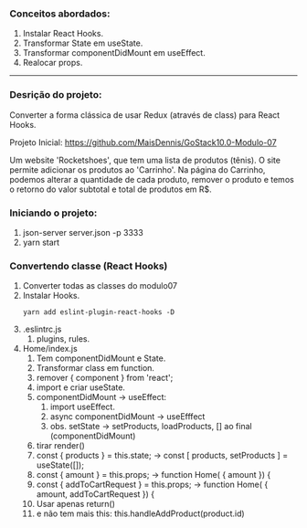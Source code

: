 ### Conceitos abordados:

1.  Instalar React Hooks.
2.  Transformar State em useState.
3.  Transformar componentDidMount em useEffect.
4.  Realocar props.

___

### Desrição do projeto:

Converter a forma clássica de usar Redux (através de class) para React Hooks.

Projeto Inicial: https://github.com/MaisDennis/GoStack10.0-Modulo-07

Um website 'Rocketshoes', que tem uma lista de produtos (tênis). O site permite adicionar os produtos ao 'Carrinho'. Na página do Carrinho,  podemos alterar a quantidade de cada produto, remover o produto e temos o retorno do valor subtotal e total de produtos em R$.

### Iniciando o projeto:

1.  json-server server.json -p 3333
2.  yarn start

### Convertendo classe (React Hooks)

1.  Converter todas as classes do modulo07
2.  Instalar Hooks.
    ```
    yarn add eslint-plugin-react-hooks -D
    ```
3.  .eslintrc.js
    1.  plugins, rules.
4.  Home/index.js
    1.  Tem componentDidMount e State.
    2.  Transformar class em function.
    3.  remover { component } from 'react';
    4.  import e criar useState.
    5.  componentDidMount -> useEffect:
        1.  import useEffect.
        2.  async componentDidMount -> useEfffect
        3.  obs. setState -> setProducts, loadProducts, [] ao final (componentDidMount)
    6.  tirar render()
    7.  const { products } = this.state; -> const [ products, setProducts ] = useState([]);
    8.  const { amount } = this.props; -> function Home( { amount }) {
    9.  const { addToCartRequest } = this.props; -> function Home( { amount, addToCartRequest }) {
    9.  Usar apenas return()
    10. e não tem mais this: this.handleAddProduct(product.id)



